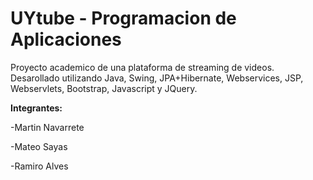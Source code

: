# UYtube - Programacion de Aplicaciones
Proyecto academico de una plataforma de streaming de videos. Desarollado utilizando Java, Swing, JPA+Hibernate, Webservices, JSP, Webservlets, Bootstrap, Javascript y JQuery.  

**Integrantes:**

-Martin Navarrete


-Mateo Sayas


-Ramiro Alves
